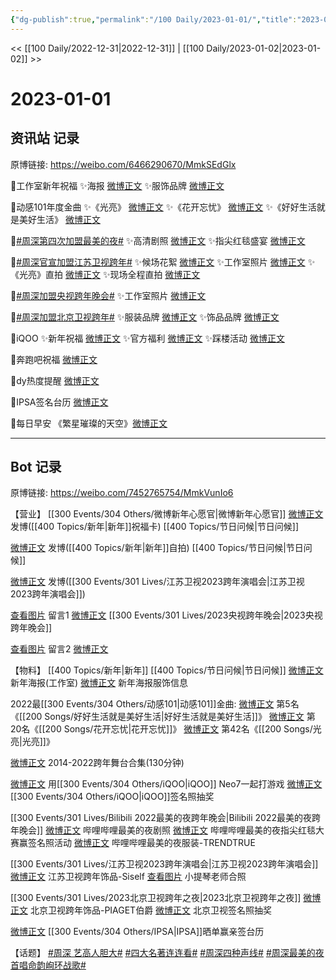 ```yaml
---
{"dg-publish":true,"permalink":"/100 Daily/2023-01-01/","title":"2023-01-01","created":"2023-01-04T10:38:10.000+08:00","updated":"2023-04-11T14:46:32.000+08:00"}
---
```



<< [[100 Daily/2022-12-31\|2022-12-31]] | [[100 Daily/2023-01-02\|2023-01-02]] >>

# 2023-01-01

## 资讯站 记录

原博链接: https://weibo.com/6466290670/MmkSEdGlx

🌟工作室新年祝福
✨海报 [微博正文](https://m.weibo.cn/6466290670/4853033324515033)
✨服饰品牌 [微博正文](https://m.weibo.cn/6466290670/4853051037321279)

🌟动感101年度金曲
✨《光亮》 [微博正文](https://m.weibo.cn/6466290670/4853052056025084)
✨《花开忘忧》 [微博正文](https://m.weibo.cn/6466290670/4853052291423493)
✨《好好生活就是美好生活》 [微博正文](https://m.weibo.cn/6466290670/4853051599094751)

🌟[#周深第四次加盟最美的夜#](https://s.weibo.com/weibo?q=%23%E5%91%A8%E6%B7%B1%E7%AC%AC%E5%9B%9B%E6%AC%A1%E5%8A%A0%E7%9B%9F%E6%9C%80%E7%BE%8E%E7%9A%84%E5%A4%9C%23)
✨高清剧照 [微博正文](https://m.weibo.cn/6466290670/4853197540168847)
✨指尖红毯盛宴 [微博正文](https://m.weibo.cn/6466290670/4853224408882232)

🌟[#周深官宣加盟江苏卫视跨年#](https://s.weibo.com/weibo?q=%23%E5%91%A8%E6%B7%B1%E5%AE%98%E5%AE%A3%E5%8A%A0%E7%9B%9F%E6%B1%9F%E8%8B%8F%E5%8D%AB%E8%A7%86%E8%B7%A8%E5%B9%B4%23)
✨候场花絮 [微博正文](https://m.weibo.cn/6466290670/4853195094112635)
✨工作室照片 [微博正文](https://m.weibo.cn/6466290670/4853027452486801)
✨《光亮》直拍 [微博正文](https://m.weibo.cn/6466290670/4853053730333600)
✨现场全程直拍 [微博正文](https://m.weibo.cn/6466290670/4853050407913104)

🌟[#周深加盟央视跨年晚会#](https://s.weibo.com/weibo?q=%23%E5%91%A8%E6%B7%B1%E5%8A%A0%E7%9B%9F%E5%A4%AE%E8%A7%86%E8%B7%A8%E5%B9%B4%E6%99%9A%E4%BC%9A%23)
✨工作室照片 [微博正文](https://m.weibo.cn/6466290670/4853028157390994)

🌟[#周深加盟北京卫视跨年#](https://s.weibo.com/weibo?q=%23%E5%91%A8%E6%B7%B1%E5%8A%A0%E7%9B%9F%E5%8C%97%E4%BA%AC%E5%8D%AB%E8%A7%86%E8%B7%A8%E5%B9%B4%23)
✨服装品牌 [微博正文](https://m.weibo.cn/6466290670/4853038735688605)
✨饰品品牌 [微博正文](https://m.weibo.cn/6466290670/4853151787654482)

🌟iQOO ✨新年祝福 [微博正文](https://m.weibo.cn/6466290670/4853056813138975)
✨官方福利 [微博正文](https://m.weibo.cn/6466290670/4853061082678981)
✨踩楼活动 [微博正文](https://m.weibo.cn/6466290670/4853118536264069)

🌟奔跑吧祝福 [微博正文](https://m.weibo.cn/6466290670/4853053263977745)

🌟dy热度提醒 [微博正文](https://m.weibo.cn/6466290670/4853224915862492)

🌟IPSA签名台历 [微博正文](https://m.weibo.cn/6466290670/4853052781628736)

🌟每日早安 《繁星璀璨的天空》[微博正文](https://m.weibo.cn/6466290670/4853018041007773)

---
## Bot 记录

原博链接: https://weibo.com/7452765754/MmkVunIo6

【营业】
[[300 Events/304 Others/微博新年心愿官\|微博新年心愿官]]
[微博正文](https://m.weibo.cn/1736988591/4852890809667266) 发博([[400 Topics/新年\|新年]]祝福卡) [[400 Topics/节日问候\|节日问候]]

[微博正文](https://m.weibo.cn/1736988591/4852899023422373) 发博([[400 Topics/新年\|新年]]自拍) [[400 Topics/节日问候\|节日问候]]

[微博正文](https://m.weibo.cn/1736988591/4852906622196029) 发博([[300 Events/301 Lives/江苏卫视2023跨年演唱会\|江苏卫视2023跨年演唱会]])

[查看图片](https://wx2.sinaimg.cn/large/0088n2Pggy1h9ok2ts3h9j30yi074t92.jpg) 留言1 [微博正文](https://m.weibo.cn/3937348351/4852867988980691) [[300 Events/301 Lives/2023央视跨年晚会\|2023央视跨年晚会]]

[查看图片](https://wx1.sinaimg.cn/large/0088n2Pggy1h9ok2zmazxj30yi07774k.jpg) 留言2 [微博正文](https://m.weibo.cn/1259193624/4852895621321455)

【物料】
[[400 Topics/新年\|新年]] [[400 Topics/节日问候\|节日问候]]
[微博正文](https://m.weibo.cn/7478855230/4853032364279292) 新年海报(工作室)
[微博正文](https://m.weibo.cn/7710473200/4853048826398847) 新年海报服饰信息

2022最[[300 Events/304 Others/动感101\|动感101]]金曲:
[微博正文](https://m.weibo.cn/1738376280/4852886640791592) 第5名《[[200 Songs/好好生活就是美好生活\|好好生活就是美好生活]]》
[微博正文](https://m.weibo.cn/1738376280/4852848891801896) 第20名《[[200 Songs/花开忘忧\|花开忘忧]]》
[微博正文](https://m.weibo.cn/1738376280/4852797303167416) 第42名《[[200 Songs/光亮\|光亮]]》

[微博正文](https://m.weibo.cn/1371117067/4853213721006660) 2014-2022跨年舞台合集(130分钟)

[微博正文](https://m.weibo.cn/7478855230/4853055663376236) 用[[300 Events/304 Others/iQOO\|iQOO]] Neo7一起打游戏
[微博正文](https://m.weibo.cn/6960161079/4853056140746945) [[300 Events/304 Others/iQOO\|iQOO]]签名照抽奖

[[300 Events/301 Lives/Bilibili 2022最美的夜跨年晚会\|Bilibili 2022最美的夜跨年晚会]]
[微博正文](https://m.weibo.cn/7524193441/4853176047769728) 哔哩哔哩最美的夜剧照
[微博正文](https://m.weibo.cn/7524193441/4853070351048813) 哔哩哔哩最美的夜指尖红毯大赛赢签名照活动
[微博正文](https://m.weibo.cn/7530481592/4853216544560051) 哔哩哔哩最美的夜服装-TRENDTRUE

[[300 Events/301 Lives/江苏卫视2023跨年演唱会\|江苏卫视2023跨年演唱会]]
[微博正文](https://m.weibo.cn/7795445846/4853131073296229) 江苏卫视跨年饰品-Siself
[查看图片](https://wx2.sinaimg.cn/large/0088n2Pggy1h9ol4uzc29j30qk1b8nkj.jpg) 小提琴老师合照

[[300 Events/301 Lives/2023北京卫视跨年之夜\|2023北京卫视跨年之夜]]
[微博正文](https://m.weibo.cn/2043491874/4853137053327738) 北京卫视跨年饰品-PIAGET伯爵
[微博正文](https://m.weibo.cn/1779837945/4853090145277164) 北京卫视签名照抽奖

[微博正文](https://m.weibo.cn/1851789841/4853047974698342) [[300 Events/304 Others/IPSA\|IPSA]]晒单赢亲签台历

【话题】
[#周深 艺高人胆大#](https://s.weibo.com/weibo?q=%23%E5%91%A8%E6%B7%B1%20%E8%89%BA%E9%AB%98%E4%BA%BA%E8%83%86%E5%A4%A7%23)
[#四大名著连连看#](https://s.weibo.com/weibo?q=%23%E5%9B%9B%E5%A4%A7%E5%90%8D%E8%91%97%E8%BF%9E%E8%BF%9E%E7%9C%8B%23)
[#周深四种声线#](https://s.weibo.com/weibo?q=%23%E5%91%A8%E6%B7%B1%E5%9B%9B%E7%A7%8D%E5%A3%B0%E7%BA%BF%23)
[#周深最美的夜首唱命韵峋环战歌#](https://s.weibo.com/weibo?q=%23%E5%91%A8%E6%B7%B1%E6%9C%80%E7%BE%8E%E7%9A%84%E5%A4%9C%E9%A6%96%E5%94%B1%E5%91%BD%E9%9F%B5%E5%B3%8B%E7%8E%AF%E6%88%98%E6%AD%8C%23)
